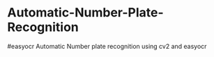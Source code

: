 # Automatic-Number-Plate-Recognition
#easyocr
Automatic Number plate recognition using cv2 and easyocr

